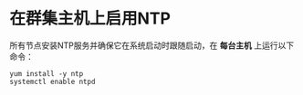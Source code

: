 在群集主机上启用NTP
===================================================================================
所有节点安装NTP服务并确保它在系统启动时跟随启动，在 **每台主机** 上运行以下命令：
```shell
yum install -y ntp
systemctl enable ntpd
```
